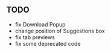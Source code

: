 ## TODO
+ fix Download Popup
+ change position of Suggestions box
+ fix tab previews
+ fix some deprecated code